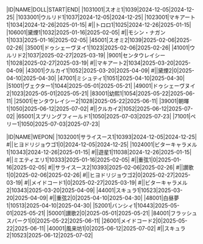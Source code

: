 |ID|NAME|DOLL|START|END|
|1031001|スオミ1|1039|2024-12-05|2024-12-25|
|1033001|ウルリド1|1037|2024-12-05|2024-12-25|
|1023001|マキアート1|1034|2024-12-26|2025-01-15|
#||トロロ1|1025|2024-12-26|2025-01-15|
|106001|黛煙1|1032|2025-01-16|2025-02-05|
#||モシン・ナガン1|1033|2025-01-16|2025-02-05|
|45001|スオミ2|1039|2025-02-06|2025-02-26|
|35001|ドゥシェーヴヌイ1|1023|2025-02-06|2025-02-26|
|41001|ウルリド2|1037|2025-02-27|2025-03-19|
|9001|センタウレイシー1|1028|2025-02-27|2025-03-19|
#||マキアート2|1034|2025-03-20|2025-04-09|
|43001|クルカイ1|1052|2025-03-20|2025-04-09|
#||黛煙2|0|2025-04-10|2025-04-30|
|47001|ミシュティ1|1051|2025-04-10|2025-04-30|
|51001|ヴェクター1|1044|2025-05-01|2025-05-21|
|49001|ドゥシェーヴヌイ2|1023|2025-05-01|2025-05-21|
|83001|幼熙1|1054|2025-05-22|2025-06-11|
|25001|センタウレイシー2|1028|2025-05-22|2025-06-11|
|39001|朝暉1|1050|2025-06-12|2025-07-02|
#||クルカイ2|1052|2025-06-12|2025-07-02|
|65001|スプリングフィールド1|1050|2025-07-03|2025-07-23|
|71001|ペリー1|1050|2025-07-03|2025-07-23|

|ID|NAME|WEPON|
|1032001|サライスース1|10393|2024-12-05|2024-12-25|
#||ヒヨドリジョウゴ1|0|2024-12-05|2024-12-25|
|1024001|ビターキャラメル1|10343|2024-12-26|2025-01-15|
#||遊星1|11038|2024-12-26|2025-01-15|
#||ミエティエリ1|10333|2025-01-16|2025-02-05|
#||重弦1|0|2025-01-16|2025-02-05|
#||サライスース2|10393|2025-02-06|2025-02-26|
#||讃歌1|0|2025-02-06|2025-02-26|
#||ヒヨドリジョウゴ2|0|2025-02-27|2025-03-19|
#||メイドコード1|0|2025-02-27|2025-03-19|
#||ビターキャラメル2|10343|2025-03-20|2025-04-09|
|44001|スキュラ1|10523|2025-03-20|2025-04-09|
#||重弦2|0|2025-04-10|2025-04-30|
|48001|白昼夢1|10513|2025-04-10|2025-04-30|
|52001|バンシィ1|10443|2025-05-01|2025-05-21|
|50001|讃歌2|0|2025-05-01|2025-05-21|
|84001|フラッシュスパーク1|0|2025-05-22|2025-06-11|
|26001|メイドコード2|0|2025-05-22|2025-06-11|
|40001|風来坊1|0|2025-06-12|2025-07-02|
#||スキュラ2|10523|2025-06-12|2025-07-02|
